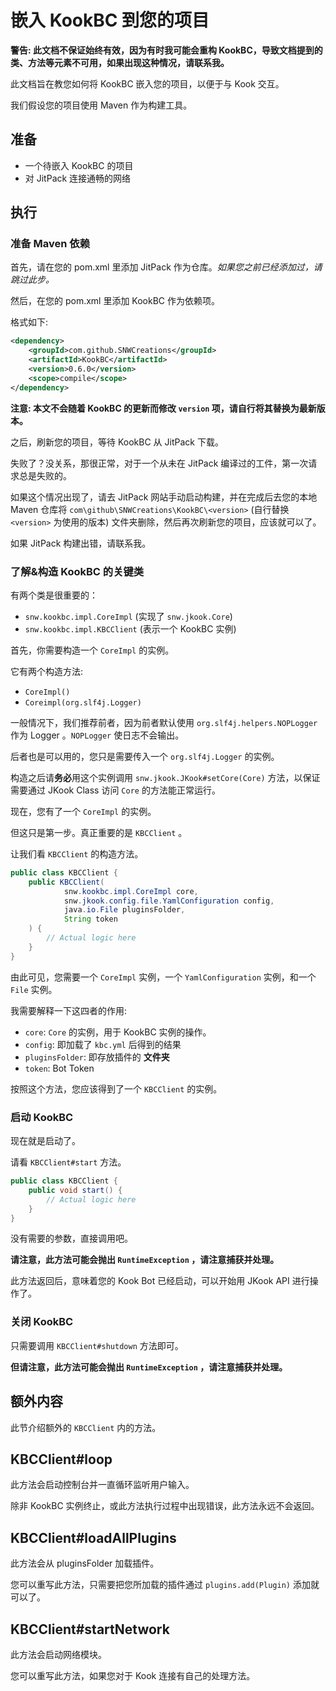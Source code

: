 # 嵌入 KookBC 到您的项目

**警告: 此文档不保证始终有效，因为有时我可能会重构 KookBC，导致文档提到的类、方法等元素不可用，如果出现这种情况，请联系我。**

此文档旨在教您如何将 KookBC 嵌入您的项目，以便于与 Kook 交互。

我们假设您的项目使用 Maven 作为构建工具。

## 准备

* 一个待嵌入 KookBC 的项目
* 对 JitPack 连接通畅的网络

## 执行

### 准备 Maven 依赖

首先，请在您的 pom.xml 里添加 JitPack 作为仓库。_如果您之前已经添加过，请跳过此步。_

然后，在您的 pom.xml 里添加 KookBC 作为依赖项。

格式如下:

```xml
<dependency>
    <groupId>com.github.SNWCreations</groupId>
    <artifactId>KookBC</artifactId>
    <version>0.6.0</version>
    <scope>compile</scope>
</dependency>
```

**注意: 本文不会随着 KookBC 的更新而修改 `version` 项，请自行将其替换为最新版本。**

之后，刷新您的项目，等待 KookBC 从 JitPack 下载。

失败了？没关系，那很正常，对于一个从未在 JitPack 编译过的工件，第一次请求总是失败的。 

如果这个情况出现了，请去 JitPack 网站手动启动构建，并在完成后去您的本地 Maven 仓库将 `com\github\SNWCreations\KookBC\<version>` (自行替换 `<version>` 为使用的版本) 文件夹删除，然后再次刷新您的项目，应该就可以了。

如果 JitPack 构建出错，请联系我。

### 了解&构造 KookBC 的关键类

有两个类是很重要的：

* `snw.kookbc.impl.CoreImpl` (实现了 `snw.jkook.Core`)
* `snw.kookbc.impl.KBCClient` (表示一个 KookBC 实例)

首先，你需要构造一个 `CoreImpl` 的实例。

它有两个构造方法:

* `CoreImpl()`
* `Coreimpl(org.slf4j.Logger)`

一般情况下，我们推荐前者，因为前者默认使用 `org.slf4j.helpers.NOPLogger` 作为 Logger 。`NOPLogger` 使日志不会输出。

后者也是可以用的，您只是需要传入一个 `org.slf4j.Logger` 的实例。

构造之后请**务必**用这个实例调用 `snw.jkook.JKook#setCore(Core)` 方法，以保证需要通过 JKook Class 访问 `Core` 的方法能正常运行。

现在，您有了一个 `CoreImpl` 的实例。

但这只是第一步。真正重要的是 `KBCClient` 。

让我们看 `KBCClient` 的构造方法。

```java
public class KBCClient {
    public KBCClient(
            snw.kookbc.impl.CoreImpl core,
            snw.jkook.config.file.YamlConfiguration config,
            java.io.File pluginsFolder,
            String token
    ) {
        // Actual logic here
    }
}
```

由此可见，您需要一个 `CoreImpl` 实例，一个 `YamlConfiguration` 实例，和一个 `File` 实例。

我需要解释一下这四者的作用:

* `core`: `Core` 的实例，用于 KookBC 实例的操作。
* `config`: 即加载了 `kbc.yml` 后得到的结果
* `pluginsFolder`: 即存放插件的 **文件夹**
* `token`: Bot Token

按照这个方法，您应该得到了一个 `KBCClient` 的实例。

### 启动 KookBC

现在就是启动了。

请看 `KBCClient#start` 方法。

```java
public class KBCClient {
    public void start() {
        // Actual logic here 
    }
}
```

没有需要的参数，直接调用吧。

**请注意，此方法可能会抛出 `RuntimeException` ，请注意捕获并处理。**

此方法返回后，意味着您的 Kook Bot 已经启动，可以开始用 JKook API 进行操作了。

### 关闭 KookBC

只需要调用 `KBCClient#shutdown` 方法即可。

**但请注意，此方法可能会抛出 `RuntimeException` ，请注意捕获并处理。**

## 额外内容

此节介绍额外的 `KBCClient` 内的方法。

## KBCClient#loop

此方法会启动控制台并一直循环监听用户输入。

除非 KookBC 实例终止，或此方法执行过程中出现错误，此方法永远不会返回。

## KBCClient#loadAllPlugins

此方法会从 pluginsFolder 加载插件。

您可以重写此方法，只需要把您所加载的插件通过 `plugins.add(Plugin)` 添加就可以了。

## KBCClient#startNetwork

此方法会启动网络模块。

您可以重写此方法，如果您对于 Kook 连接有自己的处理方法。